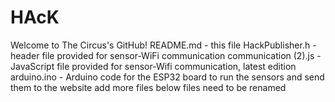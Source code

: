 # HAcK
Welcome to The Circus's GitHub!
README.md - this file
HackPublisher.h - header file provided for sensor-WiFi communication
communication (2).js - JavaScript file provided for sensor-Wifi communication, latest edition
arduino.ino - Arduino code for the ESP32 board to run the sensors and send them to the website
add more files below
files need to be renamed
